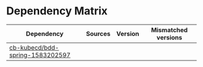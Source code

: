 # Dependency Matrix

Dependency | Sources | Version | Mismatched versions
---------- | ------- | ------- | -------------------
[cb-kubecd/bdd-spring-1583202597](https://github.com/cb-kubecd/bdd-spring-1583202597.git) |  | []() | 
